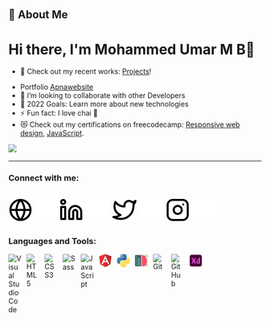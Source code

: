 ## 🚀 About Me

# Hi there, I'm Mohammed Umar M B👋
<!-- ## I'm a Computer Science Graduate 2022, Software developer, Dedicated, and Quick learner! -->

- 🔭 Check out my recent works: [Projects](https://github.com/umarshk-mb?tab=repositories)!
<!-- - 🌱 I’m currently learning Reactjs<img  alt="MongoDB" width="26px" src="https://cdn.jsdelivr.net/gh/devicons/devicon/icons/mongodb/mongodb-original.svg" style="padding-right:10px;" /> -->
- Portfolio [Apnawebsite](https://umar-shk.netlify.app/)
- 🤝 I’m looking to collaborate with other Developers
- 🥅 2022 Goals: Learn more about new technologies
- ⚡ Fun fact: I love chai 🤣
- 😻 Check out my certifications on freecodecamp: [Responsive web design](https://www.freecodecamp.org/certification/fccfc37f447-0dc0-4435-ac76-33d42f53a6ef/responsive-web-design), [ JavaScript](https://www.freecodecamp.org/certification/fccfc37f447-0dc0-4435-ac76-33d42f53a6ef/javascript-algorithms-and-data-structures).

<img height="137px" src="https://github-readme-stats.vercel.app/api?username=umarshk-mb&hide_title=true&hide_border=true&show_icons=true&include_all_commits=true&count_private=true&line_height=21&text_color=000&icon_color=000&bg_color=0,ea6161,ffc64d,fffc4d,52fa5a&theme=graywhite" />



---

### Connect with me:
[![website](./img/globe-light.svg)](mailto:imumar944@gmail.com#gh-light-mode-only)
[![website](./img/globe-dark.svg)](mailto:imumar944@gmail.com#gh-dark-mode-only)[![website](./img/linkedin-light.svg)](https://linkedin.com/in/umarmb#gh-light-mode-only)
[![website](./img/linkedin-dark.svg)](https://linkedin.com/in/umarmb#gh-dark-mode-only)
[![website](./img/twitter-light.svg)](https://twitter.com/umarbvt_4430#gh-light-mode-only)
[![website](./img/twitter-dark.svg)](https://twitter.com/umarbvt_4430#gh-dark-mode-only)
[![website](./img/instagram-light.svg)](https://instagram.com/umar30_4#gh-light-mode-only)
[![website](./img/instagram-dark.svg)](https://instagram.com/umar30_4#gh-dark-mode-only)
---

### Languages and Tools:

<img align='left' alt="Visual Studio Code" width="26px" src="https://cdn.jsdelivr.net/gh/devicons/devicon/icons/vscode/vscode-original.svg" style="padding-right:10px;" />
<img align='left' alt="HTML5" width="26px" src="https://cdn.jsdelivr.net/gh/devicons/devicon/icons/html5/html5-original.svg" style="padding-right:10px;" />
<img align='left' alt="CSS3" width="26px" src="https://cdn.jsdelivr.net/gh/devicons/devicon/icons/css3/css3-original.svg" style="padding-right:10px;" />
<img align='left' alt="Sass" width="26px" src="https://cdn.jsdelivr.net/gh/devicons/devicon/icons/sass/sass-original.svg" style="padding-right:10px;" />
<img align='left' alt="JavaScript" width="26px" src="https://cdn.jsdelivr.net/gh/devicons/devicon/icons/javascript/javascript-original.svg" style="padding-right:10px;" />
<img align='left' alt="Angular" width="26px" src="/img/angular.png" style="padding-right:10px;" />
<!-- <img align='left' alt="MongoDB" width="26px" src="https://cdn.jsdelivr.net/gh/devicons/devicon/icons/mongodb/mongodb-original.svg" style="padding-right:10px;" /> -->
<img align='left' alt="Python" width="26px" src="/img/python.png" style="padding-right:10px;" />

<img align='left' alt="machine" width="26px" src="/img/machine.png" style="padding-right:10px;" />
<img  align='left' alt="Git" width="26px" src="https://cdn.jsdelivr.net/gh/devicons/devicon/icons/git/git-original.svg" style="padding-right:10px;" />
<img align='left' alt="GitHub" width="26px" src="https://user-images.githubusercontent.com/3369400/139447912-e0f43f33-6d9f-45f8-be46-2df5bbc91289.png" style="padding-right:10px;" />
<img align='left' alt="adobe" width="26px" src="/img/adobe.png" style="padding-right:10px;" />

<!--[<img align="left" alt="React" width="26px" src="https://cdn.jsdelivr.net/gh/devicons/devicon/icons/react/react-original.svg" style="padding-right:10px;" />][reactplaylist]
-->
<br />
<br />

